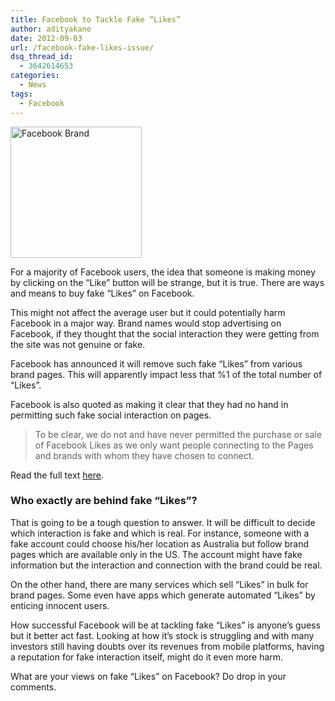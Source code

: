 ```yaml
---
title: Facebook to Tackle Fake “Likes”
author: adityakane
date: 2012-09-03
url: /facebook-fake-likes-issue/
dsq_thread_id:
  - 3642614653
categories:
  - News
tags:
  - Facebook
---
```

[<img class=" wp-image-48986 alignright" title="facebook-logo2-300x300" src="http://cdn.devilsworkshop.org/files/2011/12/facebook-logo2-300x300.png" alt="Facebook Brand" width="210" height="210" />][1]

For a majority of Facebook users, the idea that someone is making money by clicking on the &#8220;Like&#8221; button will be strange, but it is true. There are ways and means to buy fake “Likes&#8221; on Facebook.

This might not affect the average user but it could potentially harm Facebook in a major way. Brand names would stop advertising on Facebook, if they thought that the social interaction they were getting from the site was not genuine or fake.

Facebook has announced it will remove such fake “Likes” from various brand pages. This will apparently impact less that %1 of the total number of “Likes”.

Facebook is also quoted as making it clear that they had no hand in permitting such fake social interaction on pages.

> To be clear, we do not and have never permitted the purchase or sale of Facebook Likes as we only want people connecting to the Pages and brands with whom they have chosen to connect.

Read the full text <a href="https://www.facebook.com/notes/facebook-security/improvements-to-our-site-integrity-systems/10151005934870766" onclick="_gaq.push(['_trackEvent', 'outbound-article', 'https://www.facebook.com/notes/facebook-security/improvements-to-our-site-integrity-systems/10151005934870766', 'here']);" >here</a>.

### Who exactly are behind fake “Likes”?

That is going to be a tough question to answer. It will be difficult to decide which interaction is fake and which is real. For instance, someone with a fake account could choose his/her location as Australia but follow brand pages which are available only in the US. The account might have fake information but the interaction and connection with the brand could be real.

On the other hand, there are many services which sell “Likes” in bulk for brand pages. Some even have apps which generate automated “Likes” by enticing innocent users.

How successful Facebook will be at tackling fake “Likes” is anyone’s guess but it better act fast. Looking at how it&#8217;s stock is struggling and with many investors still having doubts over its revenues from mobile platforms, having a reputation for fake interaction itself, might do it even more harm.

What are your views on fake “Likes” on Facebook? Do drop in your comments.

 [1]: http://cdn.devilsworkshop.org/files/2011/12/facebook-logo2-300x300.png

